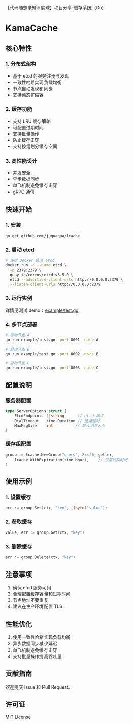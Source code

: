 【代码随想录知识星球】项目分享-缓存系统（Go）

# KamaCache

## 核心特性

### 1. 分布式架构
- 基于 etcd 的服务注册与发现
- 一致性哈希实现负载均衡
- 节点自动发现和同步
- 支持动态扩缩容

### 2. 缓存功能
- 支持 LRU 缓存策略
- 可配置过期时间
- 支持批量操作
- 防止缓存击穿
- 支持按组划分缓存空间

### 3. 高性能设计
- 并发安全
- 异步数据同步
- 单飞机制避免缓存击穿
- gRPC 通信

## 快速开始

### 1. 安装
```bash
go get github.com/juguagua/lcache
```

### 2. 启动 etcd
```bash
# 使用 Docker 启动 etcd
docker run -d --name etcd \
  -p 2379:2379 \
  quay.io/coreos/etcd:v3.5.0 \
  etcd --advertise-client-urls http://0.0.0.0:2379 \
  --listen-client-urls http://0.0.0.0:2379
```

### 3. 运行实例

详情见测试 demo：[example/test.go](example/test.go)


### 4. 多节点部署
```bash
# 启动节点 A
go run example/test.go -port 8001 -node A

# 启动节点 B
go run example/test.go -port 8002 -node B

# 启动节点 C
go run example/test.go -port 8003 -node C
```

## 配置说明

### 服务器配置
```go
type ServerOptions struct {
    EtcdEndpoints []string      // etcd 端点
    DialTimeout   time.Duration // 连接超时
    MaxMsgSize    int          // 最大消息大小
}
```

### 缓存组配置
```go
group := lcache.NewGroup("users", 2<<20, getter,
    lcache.WithExpiration(time.Hour),    // 设置过期时间
)
```

## 使用示例

### 1. 设置缓存
```go
err := group.Set(ctx, "key", []byte("value"))
```

### 2. 获取缓存
```go
value, err := group.Get(ctx, "key")
```

### 3. 删除缓存
```go
err := group.Delete(ctx, "key")
```

## 注意事项

1. 确保 etcd 服务可用
2. 合理配置缓存容量和过期时间
3. 节点地址不要重复
4. 建议在生产环境配置 TLS

## 性能优化

1. 使用一致性哈希实现负载均衡
2. 异步数据同步减少延迟
3. 单飞机制避免缓存击穿
4. 支持批量操作提高吞吐量

## 贡献指南

欢迎提交 Issue 和 Pull Request。

## 许可证

MIT License

